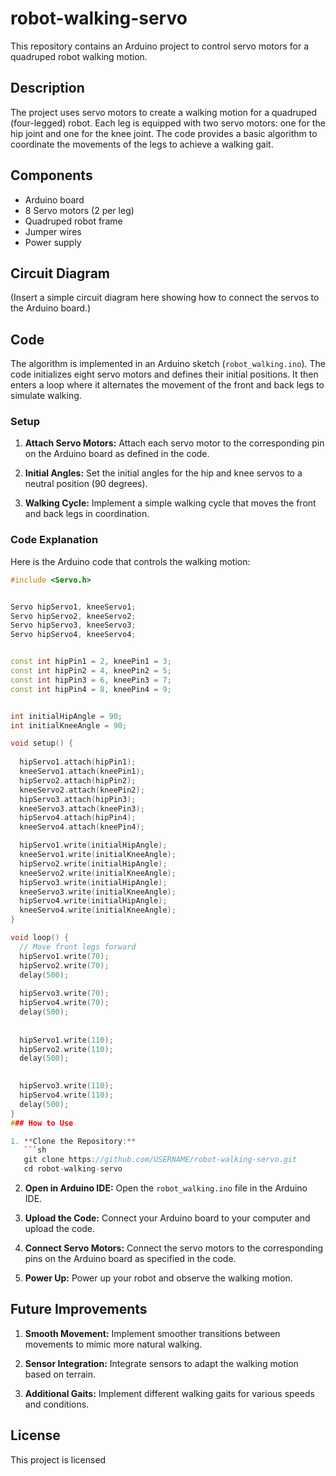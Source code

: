 # robot-walking-servo
This repository contains an Arduino project to control servo motors for a quadruped robot walking motion.

## Description

The project uses servo motors to create a walking motion for a quadruped (four-legged) robot. Each leg is equipped with two servo motors: one for the hip joint and one for the knee joint. The code provides a basic algorithm to coordinate the movements of the legs to achieve a walking gait.

## Components

- Arduino board
- 8 Servo motors (2 per leg)
- Quadruped robot frame
- Jumper wires
- Power supply

## Circuit Diagram

(Insert a simple circuit diagram here showing how to connect the servos to the Arduino board.)

## Code

The algorithm is implemented in an Arduino sketch (`robot_walking.ino`). The code initializes eight servo motors and defines their initial positions. It then enters a loop where it alternates the movement of the front and back legs to simulate walking.

### Setup

1. **Attach Servo Motors:**
   Attach each servo motor to the corresponding pin on the Arduino board as defined in the code.

2. **Initial Angles:**
   Set the initial angles for the hip and knee servos to a neutral position (90 degrees).

3. **Walking Cycle:**
   Implement a simple walking cycle that moves the front and back legs in coordination.

### Code Explanation

Here is the Arduino code that controls the walking motion:

```cpp
#include <Servo.h>


Servo hipServo1, kneeServo1; 
Servo hipServo2, kneeServo2; 
Servo hipServo3, kneeServo3; 
Servo hipServo4, kneeServo4; 


const int hipPin1 = 2, kneePin1 = 3;
const int hipPin2 = 4, kneePin2 = 5;
const int hipPin3 = 6, kneePin3 = 7;
const int hipPin4 = 8, kneePin4 = 9;


int initialHipAngle = 90;
int initialKneeAngle = 90;

void setup() {
  
  hipServo1.attach(hipPin1);
  kneeServo1.attach(kneePin1);
  hipServo2.attach(hipPin2);
  kneeServo2.attach(kneePin2);
  hipServo3.attach(hipPin3);
  kneeServo3.attach(kneePin3);
  hipServo4.attach(hipPin4);
  kneeServo4.attach(kneePin4);

  hipServo1.write(initialHipAngle);
  kneeServo1.write(initialKneeAngle);
  hipServo2.write(initialHipAngle);
  kneeServo2.write(initialKneeAngle);
  hipServo3.write(initialHipAngle);
  kneeServo3.write(initialKneeAngle);
  hipServo4.write(initialHipAngle);
  kneeServo4.write(initialKneeAngle);
}

void loop() {
  // Move front legs forward
  hipServo1.write(70);
  hipServo2.write(70);
  delay(500);
  
  hipServo3.write(70);
  hipServo4.write(70);
  delay(500);
  
  
  hipServo1.write(110);
  hipServo2.write(110);
  delay(500);
  

  hipServo3.write(110);
  hipServo4.write(110);
  delay(500);
}
### How to Use

1. **Clone the Repository:**
   ```sh
   git clone https://github.com/USERNAME/robot-walking-servo.git
   cd robot-walking-servo
   ```

2. **Open in Arduino IDE:**
   Open the `robot_walking.ino` file in the Arduino IDE.

3. **Upload the Code:**
   Connect your Arduino board to your computer and upload the code.

4. **Connect Servo Motors:**
   Connect the servo motors to the corresponding pins on the Arduino board as specified in the code.

5. **Power Up:**
   Power up your robot and observe the walking motion.

## Future Improvements

1. **Smooth Movement:**
   Implement smoother transitions between movements to mimic more natural walking.

2. **Sensor Integration:**
   Integrate sensors to adapt the walking motion based on terrain.

3. **Additional Gaits:**
   Implement different walking gaits for various speeds and conditions.

## License

This project is licensed
